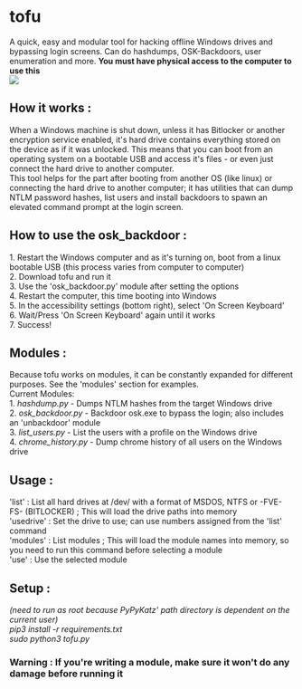 # tofu
A quick, easy and modular tool for hacking offline Windows drives and bypassing login screens. Can do hashdumps, OSK-Backdoors, user enumeration and more. <b>You must have physical access to the computer to use this</b><br> 
<img src="https://raw.githubusercontent.com/stoatsec/tofu/main/tofu.png"></img>

<h2> How it works : </h2>
When a Windows machine is shut down, unless it has Bitlocker or another encryption service enabled, it's hard drive contains everything stored on the device as if it was unlocked. This means that you can boot from an operating system on a bootable USB and access it's files - or even just connect the hard drive to another computer. <br>This tool helps for the part after booting from another OS (like linux) or connecting the hard drive to another computer; it has utilities that can dump NTLM password hashes, list users and install backdoors to spawn an elevated command prompt at the login screen. 

<h2>How to use the osk_backdoor : </h2>
1. Restart the Windows computer and as it's turning on, boot from a linux bootable USB (this process varies from computer to computer)<br>
2. Download tofu and run it<br>
3. Use the 'osk_backdoor.py' module after setting the options<br>
4. Restart the computer, this time booting into Windows<br>
5. In the accessibility settings (bottom right), select 'On Screen Keyboard'<br>
6. Wait/Press 'On Screen Keyboard' again until it works<br>
7. Success!<br>

<h2>Modules : </h2>
Because tofu works on modules, it can be constantly expanded for different purposes. See the 'modules' section for examples.<br>
Current Modules:<br>
1. <i>hashdump.py</i> - Dumps NTLM hashes from the target Windows drive<br>
2. <i>osk_backdoor.py</i> - Backdoor osk.exe to bypass the login; also includes an 'unbackdoor' module<br>
3. <i>list_users.py</i> - List the users with a profile on the Windows drive<br>
4. <i>chrome_history.py</i> - Dump chrome history of all users on the Windows drive<br>

<h2>Usage : </h2>
'list' : List all hard drives at /dev/ with a format of MSDOS, NTFS or -FVE-FS- (BITLOCKER) ; This will load the drive paths into memory<br>
'usedrive' : Set the drive to use; can use numbers assigned from the 'list' command<br>
'modules' : List modules ; This will load the module names into memory, so you need to run this command before selecting a module<br>
'use' : Use the selected module<br>

<h2>Setup : </h2><i>
 (need to run as root because PyPyKatz' path directory is dependent on the current user)<br>
pip3 install -r requirements.txt<br>
sudo python3 tofu.py</i>

<h3><b>Warning : If you're writing a module, make sure it won't do any damage before running it<br> </b></h3>

